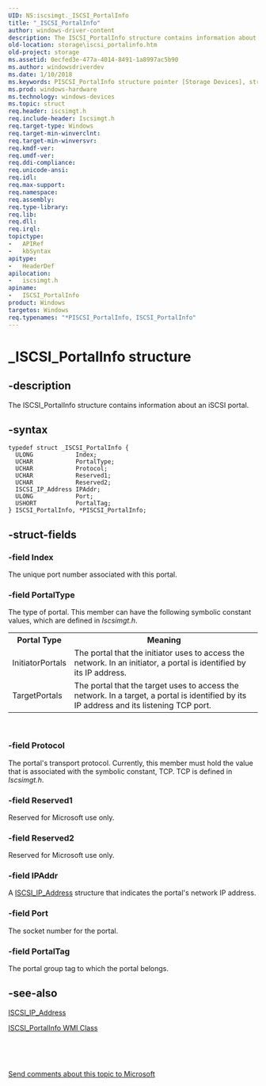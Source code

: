 ```yaml
---
UID: NS:iscsimgt._ISCSI_PortalInfo
title: "_ISCSI_PortalInfo"
author: windows-driver-content
description: The ISCSI_PortalInfo structure contains information about an iSCSI portal.
old-location: storage\iscsi_portalinfo.htm
old-project: storage
ms.assetid: 0ecfed3e-477a-4014-8491-1a8997ac5b90
ms.author: windowsdriverdev
ms.date: 1/10/2018
ms.keywords: PISCSI_PortalInfo structure pointer [Storage Devices], structs-iSCSI_40fc24e8-364d-4698-911c-4128f471cdcd.xml, ISCSI_PortalInfo, storage.iscsi_portalinfo, PISCSI_PortalInfo, iscsimgt/ISCSI_PortalInfo, ISCSI_PortalInfo structure [Storage Devices], _ISCSI_PortalInfo, iscsimgt/PISCSI_PortalInfo, *PISCSI_PortalInfo
ms.prod: windows-hardware
ms.technology: windows-devices
ms.topic: struct
req.header: iscsimgt.h
req.include-header: Iscsimgt.h
req.target-type: Windows
req.target-min-winverclnt: 
req.target-min-winversvr: 
req.kmdf-ver: 
req.umdf-ver: 
req.ddi-compliance: 
req.unicode-ansi: 
req.idl: 
req.max-support: 
req.namespace: 
req.assembly: 
req.type-library: 
req.lib: 
req.dll: 
req.irql: 
topictype:
-	APIRef
-	kbSyntax
apitype:
-	HeaderDef
apilocation:
-	iscsimgt.h
apiname:
-	ISCSI_PortalInfo
product: Windows
targetos: Windows
req.typenames: "*PISCSI_PortalInfo, ISCSI_PortalInfo"
---
```


# _ISCSI_PortalInfo structure


## -description


The ISCSI_PortalInfo structure contains information about an iSCSI portal. 


## -syntax


````
typedef struct _ISCSI_PortalInfo {
  ULONG            Index;
  UCHAR            PortalType;
  UCHAR            Protocol;
  UCHAR            Reserved1;
  UCHAR            Reserved2;
  ISCSI_IP_Address IPAddr;
  ULONG            Port;
  USHORT           PortalTag;
} ISCSI_PortalInfo, *PISCSI_PortalInfo;
````


## -struct-fields




### -field Index

The unique port number associated with this portal.


### -field PortalType

The type of portal. This member can have the following symbolic constant values, which are defined in <i>Iscsimgt.h</i>.

<table>
<tr>
<th>Portal Type</th>
<th>Meaning</th>
</tr>
<tr>
<td>
InitiatorPortals

</td>
<td>
The portal that the initiator uses to access the network. In an initiator, a portal is identified by its IP address. 

</td>
</tr>
<tr>
<td>
TargetPortals

</td>
<td>
The portal that the target uses to access the network. In a target, a portal is identified by its IP address and its listening TCP port.

</td>
</tr>
</table>
 


### -field Protocol

The portal's transport protocol. Currently, this member must hold the value that is associated with the symbolic constant, TCP. TCP is defined in <i>Iscsimgt.h</i>.


### -field Reserved1

Reserved for Microsoft use only.


### -field Reserved2

Reserved for Microsoft use only.


### -field IPAddr

A <a href="..\iscsidef\ns-iscsidef-_iscsi_ip_address.md">ISCSI_IP_Address</a> structure that indicates the portal's network IP address.


### -field Port

The socket number for the portal.


### -field PortalTag

The portal group tag to which the portal belongs.


## -see-also

<a href="..\iscsidef\ns-iscsidef-_iscsi_ip_address.md">ISCSI_IP_Address</a>



<a href="https://msdn.microsoft.com/library/windows/hardware/ff561559">ISCSI_PortalInfo WMI Class</a>



 

 

<a href="mailto:wsddocfb@microsoft.com?subject=Documentation%20feedback [storage\storage]:%20ISCSI_PortalInfo structure%20 RELEASE:%20(1/10/2018)&amp;body=%0A%0APRIVACY STATEMENT%0A%0AWe use your feedback to improve the documentation. We don't use your email address for any other purpose, and we'll remove your email address from our system after the issue that you're reporting is fixed. While we're working to fix this issue, we might send you an email message to ask for more info. Later, we might also send you an email message to let you know that we've addressed your feedback.%0A%0AFor more info about Microsoft's privacy policy, see http://privacy.microsoft.com/en-us/default.aspx." title="Send comments about this topic to Microsoft">Send comments about this topic to Microsoft</a>

